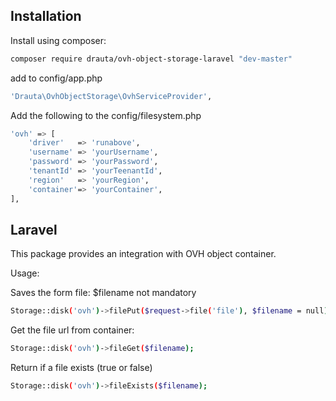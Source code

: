 Installation
------------

Install using composer:

```bash
composer require drauta/ovh-object-storage-laravel "dev-master"
```

add to config/app.php

```bash
'Drauta\OvhObjectStorage\OvhServiceProvider',
```

Add the following to the config/filesystem.php
```bash
'ovh' => [
	'driver'   => 'runabove',
	'username' => 'yourUsername',
	'password' => 'yourPassword',	  
	'tenantId' => 'yourTeenantId',
	'region'   => 'yourRegion',
	'container'=> 'yourContainer',
],
```
Laravel
-------
This package provides an integration with OVH object container. 

Usage:

Saves the form file: 
$filename not mandatory

```bash
Storage::disk('ovh')->filePut($request->file('file'), $filename = null);
```
Get the file url from container:

```bash
Storage::disk('ovh')->fileGet($filename);
```

Return if a file exists (true or false)
```bash
Storage::disk('ovh')->fileExists($filename);
```

